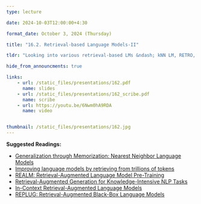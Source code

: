 ```yaml
---
type: lecture

date: 2024-10-03T12:00:00+4:30

format_date: October 3, 2024 (Thursday)

title: "16.2. Retrieval-based Language Models-II"

tldr: "Looking into various retrieval-based LMs &ndash; kNN LM, RETRO, REALM, RAG. Discussion on different training methods for retrieval-augmented LMs and their limitations."

hide_from_announcments: true

links: 
    - url: /static_files/presentations/162.pdf
      name: slides
    - url: /static_files/presentations/162_scribe.pdf
      name: scribe
    - url: https://youtu.be/6Nwm0hA9RDA
      name: video


thumbnail: /static_files/presentations/162.jpg
---
```

<!-- Other additional contents using markdown -->
**Suggested Readings:**
- [Generalization through Memorization: Nearest Neighbor Language Models](https://arxiv.org/pdf/1911.00172)
- [Improving language models by retrieving from trillions of tokens](https://arxiv.org/pdf/2112.04426)
- [REALM: Retrieval-Augmented Language Model Pre-Training](https://arxiv.org/pdf/2002.08909)
- [Retrieval-Augmented Generation for Knowledge-Intensive NLP Tasks](https://arxiv.org/pdf/2005.11401)
- [In-Context Retrieval-Augmented Language Models](https://arxiv.org/pdf/2302.00083)
- [REPLUG: Retrieval-Augmented Black-Box Language Models](https://arxiv.org/pdf/2301.12652)
